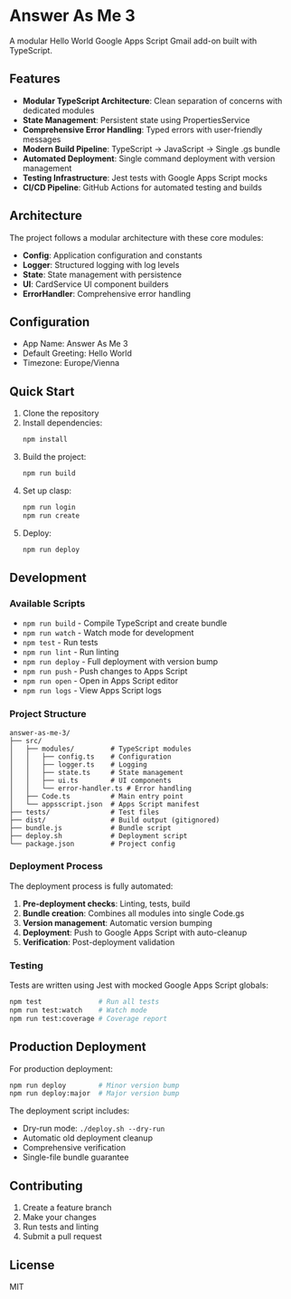 # Answer As Me 3

A modular Hello World Google Apps Script Gmail add-on built with TypeScript.

## Features

- **Modular TypeScript Architecture**: Clean separation of concerns with dedicated modules
- **State Management**: Persistent state using PropertiesService
- **Comprehensive Error Handling**: Typed errors with user-friendly messages
- **Modern Build Pipeline**: TypeScript → JavaScript → Single .gs bundle
- **Automated Deployment**: Single command deployment with version management
- **Testing Infrastructure**: Jest tests with Google Apps Script mocks
- **CI/CD Pipeline**: GitHub Actions for automated testing and builds

## Architecture

The project follows a modular architecture with these core modules:

- **Config**: Application configuration and constants
- **Logger**: Structured logging with log levels
- **State**: State management with persistence
- **UI**: CardService UI component builders
- **ErrorHandler**: Comprehensive error handling

## Configuration

- App Name: Answer As Me 3
- Default Greeting: Hello World
- Timezone: Europe/Vienna

## Quick Start

1. Clone the repository
2. Install dependencies:
   ```bash
   npm install
   ```
3. Build the project:
   ```bash
   npm run build
   ```
4. Set up clasp:
   ```bash
   npm run login
   npm run create
   ```
5. Deploy:
   ```bash
   npm run deploy
   ```

## Development

### Available Scripts

- `npm run build` - Compile TypeScript and create bundle
- `npm run watch` - Watch mode for development
- `npm test` - Run tests
- `npm run lint` - Run linting
- `npm run deploy` - Full deployment with version bump
- `npm run push` - Push changes to Apps Script
- `npm run open` - Open in Apps Script editor
- `npm run logs` - View Apps Script logs

### Project Structure

```
answer-as-me-3/
├── src/
│   ├── modules/         # TypeScript modules
│   │   ├── config.ts    # Configuration
│   │   ├── logger.ts    # Logging
│   │   ├── state.ts     # State management
│   │   ├── ui.ts        # UI components
│   │   └── error-handler.ts # Error handling
│   ├── Code.ts          # Main entry point
│   └── appsscript.json  # Apps Script manifest
├── tests/               # Test files
├── dist/                # Build output (gitignored)
├── bundle.js            # Bundle script
├── deploy.sh            # Deployment script
└── package.json         # Project config
```

### Deployment Process

The deployment process is fully automated:

1. **Pre-deployment checks**: Linting, tests, build
2. **Bundle creation**: Combines all modules into single Code.gs
3. **Version management**: Automatic version bumping
4. **Deployment**: Push to Google Apps Script with auto-cleanup
5. **Verification**: Post-deployment validation

### Testing

Tests are written using Jest with mocked Google Apps Script globals:

```bash
npm test              # Run all tests
npm run test:watch    # Watch mode
npm run test:coverage # Coverage report
```

## Production Deployment

For production deployment:

```bash
npm run deploy        # Minor version bump
npm run deploy:major  # Major version bump
```

The deployment script includes:
- Dry-run mode: `./deploy.sh --dry-run`
- Automatic old deployment cleanup
- Comprehensive verification
- Single-file bundle guarantee

## Contributing

1. Create a feature branch
2. Make your changes
3. Run tests and linting
4. Submit a pull request

## License

MIT